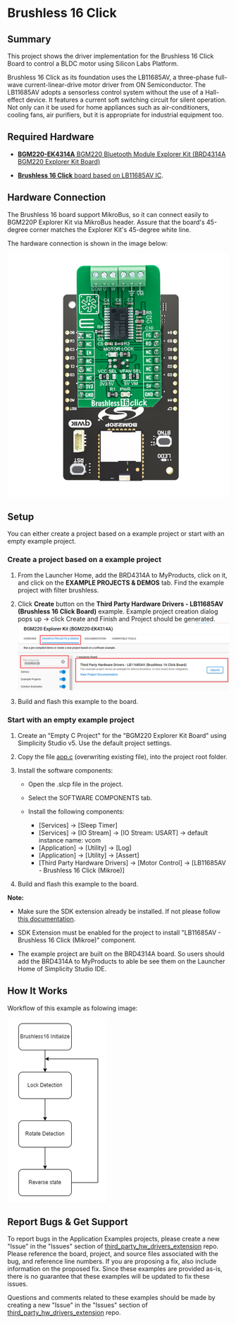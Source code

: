 # Brushless 16 Click #

## Summary ##

This project shows the driver implementation for the Brushless 16 Click Board to control a BLDC motor using Silicon Labs Platform.

Brushless 16 Click as its foundation uses the LB11685AV, a three-phase full-wave current-linear-drive motor driver from ON Semiconductor. The LB11685AV adopts a sensorless control system without the use of a Hall-effect device. It features a current soft switching circuit for silent operation. Not only can it be used for home appliances such as air-conditioners, cooling fans, air purifiers, but it is appropriate for industrial equipment too.

## Required Hardware ##

- [**BGM220-EK4314A** BGM220 Bluetooth Module Explorer Kit (BRD4314A BGM220 Explorer Kit Board)](https://www.silabs.com/development-tools/wireless/bluetooth/bgm220-explorer-kit)

- [**Brushless 16 Click** board based on LB11685AV IC](https://www.mikroe.com/brushless-16-click).

## Hardware Connection ##

The Brushless 16 board support MikroBus, so it can connect easily to BGM220P Explorer Kit via MikroBus header. Assure that the board's 45-degree corner matches the Explorer Kit's 45-degree white line.

The hardware connection is shown in the image below:

![board](hardware_connection.png "Hardware connection")

## Setup ##

You can either create a project based on a example project or start with an empty example project.

### Create a project based on a example project ###

1. From the Launcher Home, add the BRD4314A to MyProducts, click on it, and click on the **EXAMPLE PROJECTS & DEMOS** tab. Find the example project with filter brushless.

2. Click **Create** button on the **Third Party Hardware Drivers - LB11685AV (Brushless 16 Click Board)** example. Example project creation dialog pops up -> click Create and Finish and Project should be generated.
![Create_example](create_example.png)

3. Build and flash this example to the board.

### Start with an empty example project ###

1. Create an "Empty C Project" for the "BGM220 Explorer Kit Board" using Simplicity Studio v5. Use the default project settings.

2. Copy the file [app.c](https://github.com/SiliconLabs/third_party_hw_drivers_extension/tree/master/app/example/mikroe_brushless16_lb11685av) (overwriting existing file), into the project root folder.

3. Install the software components:

    - Open the .slcp file in the project.

    - Select the SOFTWARE COMPONENTS tab.

    - Install the following components:

        - [Services] → [Sleep Timer]
        - [Services] → [IO Stream] → [IO Stream: USART] → default instance name: vcom
        - [Application] → [Utility] → [Log]
        - [Application] → [Utility] → [Assert]
        - [Third Party Hardware Drivers] → [Motor Control] → [LB11685AV - Brushless 16 Click (Mikroe)]

4. Build and flash this example to the board.

**Note:**

- Make sure the SDK extension already be installed. If not please follow [this documentation](https://github.com/SiliconLabs/third_party_hw_drivers_extension/blob/master/README.md).

- SDK Extension must be enabled for the project to install "LB11685AV - Brushless 16 Click (Mikroe)" component.

- The example project are built on the BRD4314A board. So users should add the BRD4314A to MyProducts to able be see them on the Launcher Home of Simplicity Studio IDE.

## How It Works ##

Workflow of this example as folowing image:

![workflow](workflow.png "Workflow")

## Report Bugs & Get Support ##

To report bugs in the Application Examples projects, please create a new "Issue" in the "Issues" section of [third_party_hw_drivers_extension](https://github.com/SiliconLabs/third_party_hw_drivers_extension) repo. Please reference the board, project, and source files associated with the bug, and reference line numbers. If you are proposing a fix, also include information on the proposed fix. Since these examples are provided as-is, there is no guarantee that these examples will be updated to fix these issues.

Questions and comments related to these examples should be made by creating a new "Issue" in the "Issues" section of [third_party_hw_drivers_extension](https://github.com/SiliconLabs/third_party_hw_drivers_extension) repo.